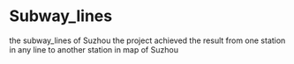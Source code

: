 # Subway_lines
the subway_lines of Suzhou
the project achieved the result from one station in any line to another station in map of Suzhou
